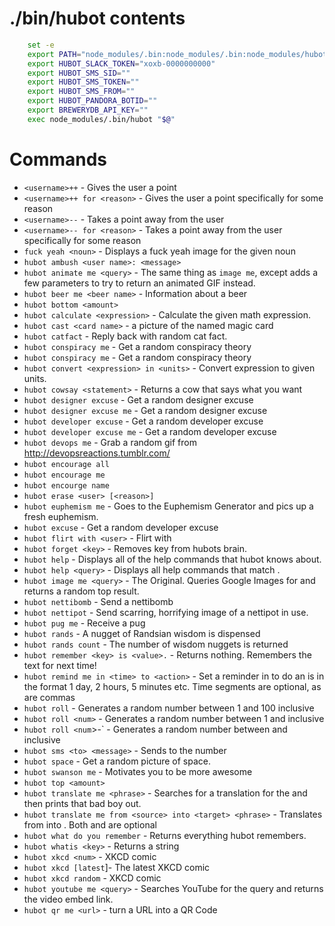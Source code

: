 # ./bin/hubot contents

```sh
    set -e
    export PATH="node_modules/.bin:node_modules/.bin:node_modules/hubot/node_modules/.bin:$PATH"
    export HUBOT_SLACK_TOKEN="xoxb-0000000000"
    export HUBOT_SMS_SID=""
    export HUBOT_SMS_TOKEN=""
    export HUBOT_SMS_FROM=""
    export HUBOT_PANDORA_BOTID=""
    export BREWERYDB_API_KEY=""
    exec node_modules/.bin/hubot "$@"

```

# Commands
 * `<username>++` - Gives the user a point
 * `<username>++ for <reason>` - Gives the user a point specifically for some reason
 * `<username>--` - Takes a point away from the user
 * `<username>-- for <reason>` - Takes a point away from the user specifically for some reason
 * `fuck yeah <noun>` - Displays a fuck yeah image for the given noun
 * `hubot ambush <user name>: <message>`
 * `hubot animate me <query>` - The same thing as `image me`, except adds a few parameters to try to return an animated GIF instead.
 * `hubot beer me <beer name>` - Information about a beer
 * `hubot bottom <amount>`
 * `hubot calculate <expression>` - Calculate the given math expression.
 * `hubot cast <card name>` - a picture of the named magic card
 * `hubot catfact` - Reply back with random cat fact.
 * `hubot conspiracy me` - Get a random conspiracy theory
 * `hubot conspiracy me` - Get a random conspiracy theory
 * `hubot convert <expression> in <units>` - Convert expression to given units.
 * `hubot cowsay <statement>` - Returns a cow that says what you want
 * `hubot designer excuse` - Get a random designer excuse
 * `hubot designer excuse me` - Get a random designer excuse
 * `hubot developer excuse` - Get a random developer excuse
 * `hubot developer excuse me` - Get a random developer excuse
 * `hubot devops me` - Grab a random gif from http://devopsreactions.tumblr.com/
 * `hubot encourage all`
 * `hubot encourage me`
 * `hubot encourge name`
 * `hubot erase <user> [<reason>]`
 * `hubot euphemism me` - Goes to the Euphemism Generator and pics up a fresh euphemism.
 * `hubot excuse` - Get a random developer excuse
 * `hubot flirt with <user>` - Flirt with <user>
 * `hubot forget <key>` - Removes key from hubots brain.
 * `hubot help` - Displays all of the help commands that hubot knows about.
 * `hubot help <query>` - Displays all help commands that match <query>.
 * `hubot image me <query>` - The Original. Queries Google Images for <query> and returns a random top result.
 * `hubot nettibomb` - Send a nettibomb
 * `hubot nettipot` - Send scarring, horrifying image of a nettipot in use.
 * `hubot pug me` - Receive a pug
 * `hubot rands` - A nugget of Randsian wisdom is dispensed
 * `hubot rands count` - The number of wisdom nuggets is returned
 * `hubot remember <key> is <value>.` - Returns nothing. Remembers the text for next time!
 * `hubot remind me in <time> to <action>` - Set a reminder in <time> to do an <action> <time> is in the format 1 day, 2 hours, 5 minutes etc. Time segments are optional, as are commas
 * `hubot roll` - Generates a random number between 1 and 100 inclusive
 * `hubot roll <num>` - Generates a random number between 1 and <num> inclusive
 * `hubot roll <num`>-<num2>` - Generates a random number between <num> and <num2> inclusive
 * `hubot sms <to> <message>` - Sends <message> to the number <to>
 * `hubot space` - Get a random picture of space.
 * `hubot swanson me` - Motivates you to be more awesome
 * `hubot top <amount>`
 * `hubot translate me <phrase>` - Searches for a translation for the <phrase> and then prints that bad boy out.
 * `hubot translate me from <source> into <target> <phrase>` - Translates <phrase> from <source> into <target>. Both <source> and <target> are optional
 * `hubot what do you remember` - Returns everything hubot remembers.
 * `hubot whatis <key>` - Returns a string
 * `hubot xkcd <num>` - XKCD comic <num>
 * `hubot xkcd [latest`]- The latest XKCD comic
 * `hubot xkcd random` - XKCD comic <num>
 * `hubot youtube me <query>` - Searches YouTube for the query and returns the video embed link.
 * `hubot qr me <url>` - turn a URL into a QR Code